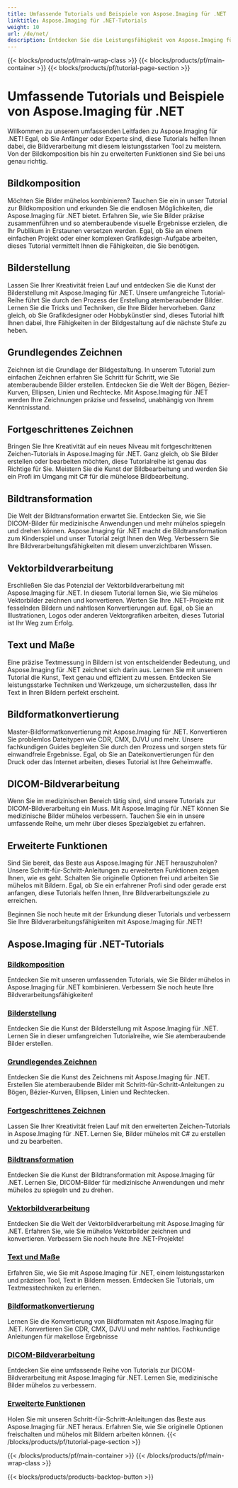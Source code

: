```yaml
---
title: Umfassende Tutorials und Beispiele von Aspose.Imaging für .NET
linktitle: Aspose.Imaging für .NET-Tutorials
weight: 10
url: /de/net/
description: Entdecken Sie die Leistungsfähigkeit von Aspose.Imaging für .NET mit unseren ausführlichen Tutorials. Von der Bildkomposition bis hin zu erweiterten Funktionen Verbessern Sie Ihre Fähigkeiten und verbessern Sie Ihr Bildverarbeitungsspiel.
---
```


{{< blocks/products/pf/main-wrap-class >}}
{{< blocks/products/pf/main-container >}}
{{< blocks/products/pf/tutorial-page-section >}}

# Umfassende Tutorials und Beispiele von Aspose.Imaging für .NET


Willkommen zu unserem umfassenden Leitfaden zu Aspose.Imaging für .NET! Egal, ob Sie Anfänger oder Experte sind, diese Tutorials helfen Ihnen dabei, die Bildverarbeitung mit diesem leistungsstarken Tool zu meistern. Von der Bildkomposition bis hin zu erweiterten Funktionen sind Sie bei uns genau richtig.

## Bildkomposition

Möchten Sie Bilder mühelos kombinieren? Tauchen Sie ein in unser Tutorial zur Bildkomposition und erkunden Sie die endlosen Möglichkeiten, die Aspose.Imaging für .NET bietet. Erfahren Sie, wie Sie Bilder präzise zusammenführen und so atemberaubende visuelle Ergebnisse erzielen, die Ihr Publikum in Erstaunen versetzen werden. Egal, ob Sie an einem einfachen Projekt oder einer komplexen Grafikdesign-Aufgabe arbeiten, dieses Tutorial vermittelt Ihnen die Fähigkeiten, die Sie benötigen.

## Bilderstellung

Lassen Sie Ihrer Kreativität freien Lauf und entdecken Sie die Kunst der Bilderstellung mit Aspose.Imaging für .NET. Unsere umfangreiche Tutorial-Reihe führt Sie durch den Prozess der Erstellung atemberaubender Bilder. Lernen Sie die Tricks und Techniken, die Ihre Bilder hervorheben. Ganz gleich, ob Sie Grafikdesigner oder Hobbykünstler sind, dieses Tutorial hilft Ihnen dabei, Ihre Fähigkeiten in der Bildgestaltung auf die nächste Stufe zu heben.

## Grundlegendes Zeichnen

Zeichnen ist die Grundlage der Bildgestaltung. In unserem Tutorial zum einfachen Zeichnen erfahren Sie Schritt für Schritt, wie Sie atemberaubende Bilder erstellen. Entdecken Sie die Welt der Bögen, Bézier-Kurven, Ellipsen, Linien und Rechtecke. Mit Aspose.Imaging für .NET werden Ihre Zeichnungen präzise und fesselnd, unabhängig von Ihrem Kenntnisstand.

## Fortgeschrittenes Zeichnen

Bringen Sie Ihre Kreativität auf ein neues Niveau mit fortgeschrittenen Zeichen-Tutorials in Aspose.Imaging für .NET. Ganz gleich, ob Sie Bilder erstellen oder bearbeiten möchten, diese Tutorialreihe ist genau das Richtige für Sie. Meistern Sie die Kunst der Bildbearbeitung und werden Sie ein Profi im Umgang mit C# für die mühelose Bildbearbeitung.

## Bildtransformation

Die Welt der Bildtransformation erwartet Sie. Entdecken Sie, wie Sie DICOM-Bilder für medizinische Anwendungen und mehr mühelos spiegeln und drehen können. Aspose.Imaging für .NET macht die Bildtransformation zum Kinderspiel und unser Tutorial zeigt Ihnen den Weg. Verbessern Sie Ihre Bildverarbeitungsfähigkeiten mit diesem unverzichtbaren Wissen.

## Vektorbildverarbeitung

Erschließen Sie das Potenzial der Vektorbildverarbeitung mit Aspose.Imaging für .NET. In diesem Tutorial lernen Sie, wie Sie mühelos Vektorbilder zeichnen und konvertieren. Werten Sie Ihre .NET-Projekte mit fesselnden Bildern und nahtlosen Konvertierungen auf. Egal, ob Sie an Illustrationen, Logos oder anderen Vektorgrafiken arbeiten, dieses Tutorial ist Ihr Weg zum Erfolg.

## Text und Maße

Eine präzise Textmessung in Bildern ist von entscheidender Bedeutung, und Aspose.Imaging für .NET zeichnet sich darin aus. Lernen Sie mit unserem Tutorial die Kunst, Text genau und effizient zu messen. Entdecken Sie leistungsstarke Techniken und Werkzeuge, um sicherzustellen, dass Ihr Text in Ihren Bildern perfekt erscheint.

## Bildformatkonvertierung

Master-Bildformatkonvertierung mit Aspose.Imaging für .NET. Konvertieren Sie problemlos Dateitypen wie CDR, CMX, DJVU und mehr. Unsere fachkundigen Guides begleiten Sie durch den Prozess und sorgen stets für einwandfreie Ergebnisse. Egal, ob Sie an Dateikonvertierungen für den Druck oder das Internet arbeiten, dieses Tutorial ist Ihre Geheimwaffe.

## DICOM-Bildverarbeitung

Wenn Sie im medizinischen Bereich tätig sind, sind unsere Tutorials zur DICOM-Bildverarbeitung ein Muss. Mit Aspose.Imaging für .NET können Sie medizinische Bilder mühelos verbessern. Tauchen Sie ein in unsere umfassende Reihe, um mehr über dieses Spezialgebiet zu erfahren.

## Erweiterte Funktionen

Sind Sie bereit, das Beste aus Aspose.Imaging für .NET herauszuholen? Unsere Schritt-für-Schritt-Anleitungen zu erweiterten Funktionen zeigen Ihnen, wie es geht. Schalten Sie originelle Optionen frei und arbeiten Sie mühelos mit Bildern. Egal, ob Sie ein erfahrener Profi sind oder gerade erst anfangen, diese Tutorials helfen Ihnen, Ihre Bildverarbeitungsziele zu erreichen.

Beginnen Sie noch heute mit der Erkundung dieser Tutorials und verbessern Sie Ihre Bildverarbeitungsfähigkeiten mit Aspose.Imaging für .NET!
## Aspose.Imaging für .NET-Tutorials
### [Bildkomposition](./image-composition/)
Entdecken Sie mit unseren umfassenden Tutorials, wie Sie Bilder mühelos in Aspose.Imaging für .NET kombinieren. Verbessern Sie noch heute Ihre Bildverarbeitungsfähigkeiten!
### [Bilderstellung](./image-creation/)
Entdecken Sie die Kunst der Bilderstellung mit Aspose.Imaging für .NET. Lernen Sie in dieser umfangreichen Tutorialreihe, wie Sie atemberaubende Bilder erstellen.
### [Grundlegendes Zeichnen](./basic-drawing/)
Entdecken Sie die Kunst des Zeichnens mit Aspose.Imaging für .NET. Erstellen Sie atemberaubende Bilder mit Schritt-für-Schritt-Anleitungen zu Bögen, Bézier-Kurven, Ellipsen, Linien und Rechtecken.
### [Fortgeschrittenes Zeichnen](./advanced-drawing/)
Lassen Sie Ihrer Kreativität freien Lauf mit den erweiterten Zeichen-Tutorials in Aspose.Imaging für .NET. Lernen Sie, Bilder mühelos mit C# zu erstellen und zu bearbeiten.
### [Bildtransformation](./image-transformation/)
Entdecken Sie die Kunst der Bildtransformation mit Aspose.Imaging für .NET. Lernen Sie, DICOM-Bilder für medizinische Anwendungen und mehr mühelos zu spiegeln und zu drehen.
### [Vektorbildverarbeitung](./vector-image-processing/)
Entdecken Sie die Welt der Vektorbildverarbeitung mit Aspose.Imaging für .NET. Erfahren Sie, wie Sie mühelos Vektorbilder zeichnen und konvertieren. Verbessern Sie noch heute Ihre .NET-Projekte!
### [Text und Maße](./text-and-measurements/)
Erfahren Sie, wie Sie mit Aspose.Imaging für .NET, einem leistungsstarken und präzisen Tool, Text in Bildern messen. Entdecken Sie Tutorials, um Textmesstechniken zu erlernen.
### [Bildformatkonvertierung](./image-format-conversion/)
Lernen Sie die Konvertierung von Bildformaten mit Aspose.Imaging für .NET. Konvertieren Sie CDR, CMX, DJVU und mehr nahtlos. Fachkundige Anleitungen für makellose Ergebnisse
### [DICOM-Bildverarbeitung](./dicom-image-processing/)
Entdecken Sie eine umfassende Reihe von Tutorials zur DICOM-Bildverarbeitung mit Aspose.Imaging für .NET. Lernen Sie, medizinische Bilder mühelos zu verbessern.
### [Erweiterte Funktionen](./advanced-features/)
Holen Sie mit unseren Schritt-für-Schritt-Anleitungen das Beste aus Aspose.Imaging für .NET heraus. Erfahren Sie, wie Sie originelle Optionen freischalten und mühelos mit Bildern arbeiten können.
{{< /blocks/products/pf/tutorial-page-section >}}

{{< /blocks/products/pf/main-container >}}
{{< /blocks/products/pf/main-wrap-class >}}

{{< blocks/products/products-backtop-button >}}
